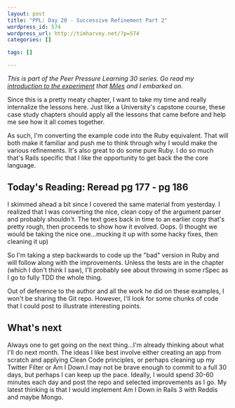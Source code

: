 ```yaml
--- 
layout: post
title: "PPL: Day 20 - Successive Refinement Part 2"
wordpress_id: 574
wordpress_url: http://timharvey.net/?p=574
categories: []

tags: []

---
```

_This is part of the Peer Pressure Learning 30 series. Go read my [introduction to the experiment](http://timharvey.net/2010/06/11/peer-pressure-learning-experiment/) that [Miles](http://mileszs.com/) and I embarked on._

Since this is a pretty meaty chapter, I want to take my time and really internalize the lessons here. Just like a University's capstone course, these case study chapters should apply all the lessons that came before and help me see how it all comes together.

As such, I'm converting the example code into the Ruby equivalent. That will both make it familiar and push me to think through why I would make the various refinements. It's also great to do some pure Ruby. I do so much that's Rails specific that I like the opportunity to get back the the core language.

## Today's Reading: Reread pg 177 - pg 186

I skimmed ahead a bit since I covered the same material from yesterday. I realized that I was converting the nice, clean copy of the argument parser and probably shouldn't. The text goes back in time to an earlier copy that's pretty rough, then proceeds to show how it evolved. Oops. (I thought we would be taking the nice one...mucking it up with some hacky fixes, then cleaning it up)

So I'm taking a step backwards to code up the "bad" version in Ruby and will follow along with the improvements. Unless the tests are in the chapter (which I don't think I saw), I'll probably see about throwing in some rSpec as I go to fully TDD the whole thing.

Out of deference to the author and all the work he did on these examples, I won't be sharing the Git repo. However, I'll look for some chunks of code that I could post to illustrate interesting points.

## What's next

Always one to get going on the next thing...I'm already thinking about what I'll do next month. The ideas I like best involve either creating an app from scratch and applying Clean Code principles, or perhaps cleaning up my Twitter Filter or Am I Down.I may not be brave enough to commit to a full 30 days, but perhaps I can keep up the pace. Ideally, I would spend 30-60 minutes each day and post the repo and selected improvements as I go. My latest thinking is that I would implement Am I Down in Rails 3 with Reddis and maybe Mongo.
